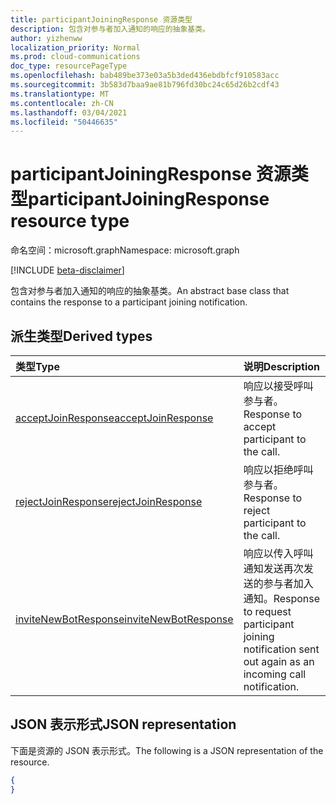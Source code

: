 ```yaml
---
title: participantJoiningResponse 资源类型
description: 包含对参与者加入通知的响应的抽象基类。
author: yizhenww
localization_priority: Normal
ms.prod: cloud-communications
doc_type: resourcePageType
ms.openlocfilehash: bab489be373e03a5b3ded436ebdbfcf910583acc
ms.sourcegitcommit: 3b583d7baa9ae81b796fd30bc24c65d26b2cdf43
ms.translationtype: MT
ms.contentlocale: zh-CN
ms.lasthandoff: 03/04/2021
ms.locfileid: "50446635"
---
```

# <a name="participantjoiningresponse-resource-type"></a><span data-ttu-id="7796f-103">participantJoiningResponse 资源类型</span><span class="sxs-lookup"><span data-stu-id="7796f-103">participantJoiningResponse resource type</span></span>

<span data-ttu-id="7796f-104">命名空间：microsoft.graph</span><span class="sxs-lookup"><span data-stu-id="7796f-104">Namespace: microsoft.graph</span></span>

[!INCLUDE [beta-disclaimer](../../includes/beta-disclaimer.md)]

<span data-ttu-id="7796f-105">包含对参与者加入通知的响应的抽象基类。</span><span class="sxs-lookup"><span data-stu-id="7796f-105">An abstract base class that contains the response to a participant joining notification.</span></span>

## <a name="derived-types"></a><span data-ttu-id="7796f-106">派生类型</span><span class="sxs-lookup"><span data-stu-id="7796f-106">Derived types</span></span>

| <span data-ttu-id="7796f-107">类型</span><span class="sxs-lookup"><span data-stu-id="7796f-107">Type</span></span>                                                   | <span data-ttu-id="7796f-108">说明</span><span class="sxs-lookup"><span data-stu-id="7796f-108">Description</span></span>                                                                                          |
| :----------------------------------------------------- | :--------------------------------------------------------------------                                |
| [<span data-ttu-id="7796f-109">acceptJoinResponse</span><span class="sxs-lookup"><span data-stu-id="7796f-109">acceptJoinResponse</span></span>](./acceptjoinresponse.md)          | <span data-ttu-id="7796f-110">响应以接受呼叫参与者。</span><span class="sxs-lookup"><span data-stu-id="7796f-110">Response to accept participant to the call.</span></span>                                                           |
| [<span data-ttu-id="7796f-111">rejectJoinResponse</span><span class="sxs-lookup"><span data-stu-id="7796f-111">rejectJoinResponse</span></span>](./rejectjoinresponse.md)          | <span data-ttu-id="7796f-112">响应以拒绝呼叫参与者。</span><span class="sxs-lookup"><span data-stu-id="7796f-112">Response to reject participant to the call.</span></span>                                                           |
| [<span data-ttu-id="7796f-113">inviteNewBotResponse</span><span class="sxs-lookup"><span data-stu-id="7796f-113">inviteNewBotResponse</span></span>](./invitenewbotresponse.md)      | <span data-ttu-id="7796f-114">响应以传入呼叫通知发送再次发送的参与者加入通知。</span><span class="sxs-lookup"><span data-stu-id="7796f-114">Response to request participant joining notification sent out again as an incoming call notification.</span></span> |

## <a name="json-representation"></a><span data-ttu-id="7796f-115">JSON 表示形式</span><span class="sxs-lookup"><span data-stu-id="7796f-115">JSON representation</span></span>

<span data-ttu-id="7796f-116">下面是资源的 JSON 表示形式。</span><span class="sxs-lookup"><span data-stu-id="7796f-116">The following is a JSON representation of the resource.</span></span>

<!-- {
  "blockType": "resource",
  "optionalProperties": [],
  "abstract": true,
  "@odata.type": "microsoft.graph.participantJoiningResponse"
}-->
```json
{
}
```

<!-- uuid: 8fcb5dbc-d5aa-4681-8e31-b001d5168d79
2015-10-25 14:57:30 UTC -->
<!--
{
  "type": "#page.annotation",
  "description": "participantJoiningResponse resource",
  "keywords": "",
  "section": "documentation",
  "tocPath": "",
  "suppressions": []
}
-->

